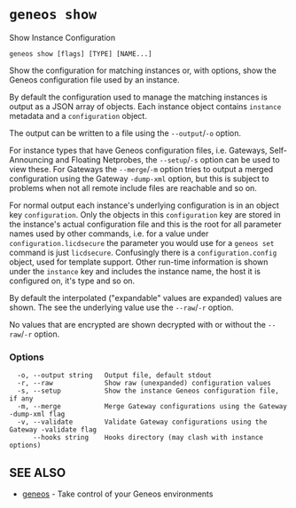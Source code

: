 # `geneos show`

Show Instance Configuration

```text
geneos show [flags] [TYPE] [NAME...]
```

Show the configuration for matching instances or, with options, show the Geneos configuration file used by an instance.

By default the configuration used to manage the matching instances is output as a JSON array of objects. Each instance object contains
`instance` metadata and a `configuration` object.

The output can be written to a file using the `--output`/`-o` option.

For instance types that have Geneos configuration files, i.e. Gateways, Self-Announcing and Floating Netprobes, the `--setup`/`-s` option can be used to view these. For Gateways the `--merge`/`-m` option tries to output a merged configuration using the Gateway `-dump-xml` option, but this is subject to problems when not all remote include files are reachable and so on.

For normal output each instance's underlying configuration is in an object key `configuration`. Only the objects in this `configuration` key are stored in the instance's actual configuration file and this is the root for all parameter names used by other commands, i.e. for a value under `configuration.licdsecure` the parameter you would use for a `geneos set` command is just `licdsecure`. Confusingly there is a `configuration.config` object, used for template support. Other run-time information is shown under the `instance` key and includes the instance name, the host it is configured on, it's type and so on.

By default the interpolated ("expandable" values are expanded) values are shown. The see the underlying value use the `--raw`/`-r` option.

No values that are encrypted are shown decrypted with or without the `--raw`/`-r` option.
### Options

```text
  -o, --output string   Output file, default stdout
  -r, --raw             Show raw (unexpanded) configuration values
  -s, --setup           Show the instance Geneos configuration file, if any
  -m, --merge           Merge Gateway configurations using the Gateway -dump-xml flag
  -v, --validate        Validate Gateway configurations using the Gateway -validate flag
      --hooks string    Hooks directory (may clash with instance options)
```

## SEE ALSO

* [geneos](geneos.md)	 - Take control of your Geneos environments

